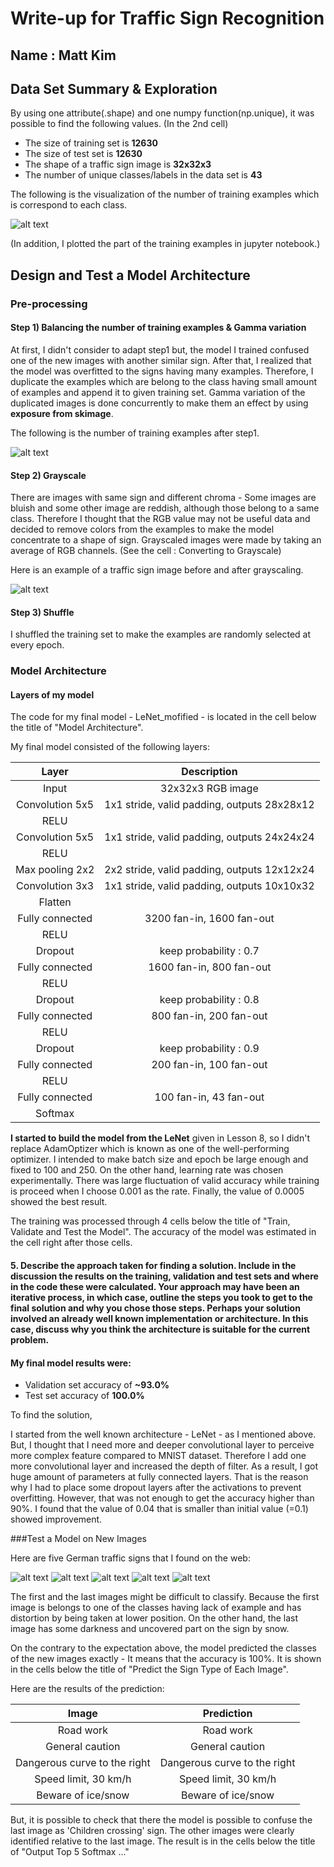 # **Write-up for Traffic Sign Recognition** 

## Name : Matt Kim

[//]: # (Image References)

[image1]: ./figures/data_summary.png "1st_graph"
[image2]: ./figures/augmented_data_summary_.png "2nd_graph"
[image3]: ./figures/grayscale.png "Grayscale"
[image4]: ./new_images/1_big.jpg "Traffic Sign 1"
[image5]: ./new_images/2_big.jpg "Traffic Sign 2"
[image6]: ./new_images/3_big.jpg "Traffic Sign 3"
[image7]: ./new_images/4_big.jpg "Traffic Sign 4"
[image8]: ./new_images/5_big.jpg "Traffic Sign 5"

## Data Set Summary & Exploration

By using one attribute(.shape) and one numpy function(np.unique), it was possible to find the following values. (In the 2nd cell)

* The size of training set is **12630**
* The size of test set is **12630**
* The shape of a traffic sign image is **32x32x3**
* The number of unique classes/labels in the data set is **43**

The following is the visualization of the number of training examples which is correspond to each class.

![alt text][image1]

(In addition, I plotted the part of the training examples in jupyter notebook.)

## Design and Test a Model Architecture
### Pre-processing

#### Step 1) Balancing the number of training examples & Gamma variation

At first, I didn't consider to adapt step1 but, the model I trained confused one of the new images with another similar sign. After that, I realized that the model was overfitted to the signs having many examples. Therefore, I duplicate the examples which are belong to the class having small amount of examples and append it to given training set. Gamma variation of the duplicated images is done concurrently to make them an effect by using **exposure from skimage**.

The following is the number of training examples after step1.

![alt text][image2]

#### Step 2) Grayscale

There are images with same sign and different chroma - Some images are bluish and some other image are reddish, although those belong to a same class. Therefore I thought that the RGB value may not be useful data and decided to remove colors from the examples to make the model concentrate to a shape of sign. Grayscaled images were made by taking an average of RGB channels. (See the cell : Converting to Grayscale)

Here is an example of a traffic sign image before and after grayscaling.

![alt text][image3]

#### Step 3) Shuffle

I shuffled the training set to make the examples are randomly selected at every epoch.



### Model Architecture

#### Layers of my model

The code for my final model - LeNet_mofified - is located in the cell below the title of "Model Architecture".

My final model consisted of the following layers:

| Layer         		|     Description	        					| 
|:---------------------:|:---------------------------------------------:| 
| Input         		| 32x32x3 RGB image   							| 
| Convolution 5x5     	| 1x1 stride, valid padding, outputs 28x28x12 	|
| RELU					|												|
| Convolution 5x5	      	| 1x1 stride, valid padding, outputs 24x24x24 				|
| RELU					|												|
| Max pooling 2x2 | 2x2 stride, valid padding, outputs 12x12x24 |
| Convolution 3x3	    | 1x1 stride, valid padding, outputs 10x10x32      									|
| Flatten |  |
| Fully connected		| 3200 fan-in, 1600 fan-out        									|
| RELU					|												|
| Dropout | keep probability : 0.7 |
| Fully connected		| 1600 fan-in, 800 fan-out        									|
| RELU					|												|
| Dropout | keep probability : 0.8 |
| Fully connected		| 800 fan-in, 200 fan-out        									|
| RELU					|												|
| Dropout | keep probability : 0.9 |
| Fully connected		| 200 fan-in, 100 fan-out        									|
| RELU					|												|
| Fully connected		| 100 fan-in, 43 fan-out        									|
| Softmax				|         									| 

**I started to build the model from the LeNet** given in Lesson 8, so I didn't replace AdamOptizer which is known as one of the well-performing optimizer. I intended to make batch size and epoch be large enough and fixed to 100 and 250. On the other hand, learning rate was chosen experimentally. There was large fluctuation of valid accuracy while training is proceed when I choose 0.001 as the rate. Finally, the value of 0.0005 showed the best result. 

The training was processed through 4 cells below the title of "Train, Validate and Test the Model". The accuracy of the model was estimated in the cell right after those cells.

#### 5. Describe the approach taken for finding a solution. Include in the discussion the results on the training, validation and test sets and where in the code these were calculated. Your approach may have been an iterative process, in which case, outline the steps you took to get to the final solution and why you chose those steps. Perhaps your solution involved an already well known implementation or architecture. In this case, discuss why you think the architecture is suitable for the current problem.

#### My final model results were:
* Validation set accuracy of **~93.0%**
* Test set accuracy of **100.0%** 

To find the solution,

I started from the well known architecture - LeNet - as I mentioned above. But, I thought that I need more and deeper convolutional layer to perceive more complex feature compared to MNIST dataset. Therefore I add one more convolutional layer and increased the depth of filter. As a result, I got huge amount of parameters at fully connected layers. That is the reason why I had to place some dropout layers after the activations to prevent overfitting. However, that was not enough to get the accuracy higher than 90%. I found that the value of 0.04 that is smaller than initial value (=0.1) showed improvement.
 
###Test a Model on New Images

Here are five German traffic signs that I found on the web:

![alt text][image4] ![alt text][image5] ![alt text][image6] 
![alt text][image7] ![alt text][image8]

The first and the last images might be difficult to classify. Because the first image is belongs to one of the classes having lack of example and has distortion by being taken at lower position. On the other hand, the last image has some darkness and uncovered part on the sign by snow.

On the contrary to the expectation above, the model predicted the classes of the new images exactly - It means that the accuracy is 100%. It is shown in the cells below the title of "Predict the Sign Type of Each Image".

Here are the results of the prediction:

| Image			        |     Prediction	        					| 
|:---------------------:|:---------------------------------------------:| 
| Road work      		| Road work    									| 
| General caution     			| General caution 										|
| Dangerous curve to the right					| Dangerous curve to the right											|
| Speed limit, 30 km/h	      		| Speed limit, 30 km/h					 				|
| Beware of ice/snow			| Beware of ice/snow      							|

But, it is possible to check that there the model is possible to confuse the last image as 'Children crossing' sign. The other images were clearly identified relative to the last image. The result is in the cells below the title of "Output Top 5 Softmax ..."
